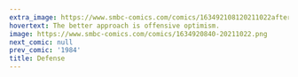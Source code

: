 ```yaml
---
extra_image: https://www.smbc-comics.com/comics/163492108120211022after.png
hovertext: The better approach is offensive optimism.
image: https://www.smbc-comics.com/comics/1634920840-20211022.png
next_comic: null
prev_comic: '1984'
title: Defense
---
```


